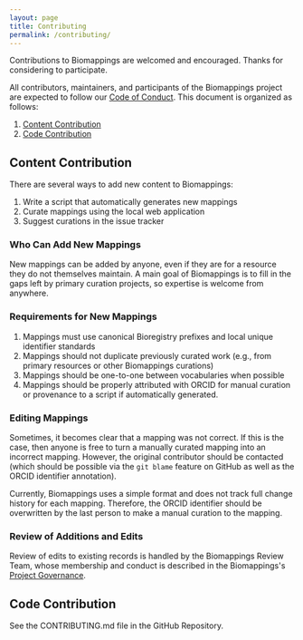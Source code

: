 ```yaml
---
layout: page
title: Contributing
permalink: /contributing/
---
```

Contributions to Biomappings are welcomed and encouraged. Thanks for
considering to participate.

All contributors, maintainers, and participants of the Biomappings project
are expected to follow our [Code of Conduct](CODE_OF_CONDUCT.md).
This document is organized as follows:

1. [Content Contribution](#content-contribution)
2. [Code Contribution](#code-contribution)

## Content Contribution

There are several ways to add new content to Biomappings:

1. Write a script that automatically generates new mappings
2. Curate mappings using the local web application
3. Suggest curations in the issue tracker

### Who Can Add New Mappings

New mappings can be added by anyone, even if they are for a resource they
do not themselves maintain. A main goal of Biomappings is to fill in the
gaps left by primary curation projects, so expertise is welcome from
anywhere.

### Requirements for New Mappings

1. Mappings must use canonical Bioregistry prefixes and local unique identifier
   standards
2. Mappings should not duplicate previously curated work (e.g., from primary resources or other Biomappings curations)
3. Mappings should be one-to-one between vocabularies when possible
4. Mappings should be properly attributed with ORCID for manual curation or provenance to a script if automatically
   generated.

### Editing Mappings

Sometimes, it becomes clear that a mapping was not correct. If this is the case,
then anyone is free to turn a manually curated mapping into an incorrect
mapping.
However, the original contributor should be contacted (which should be possible
via the `git blame` feature on GitHub as well as the ORCID identifier
annotation).

Currently, Biomappings uses a simple format and does not track full change
history for each mapping. Therefore, the ORCID identifier should be overwritten
by the last person to make a manual curation to the mapping.

### Review of Additions and Edits

Review of edits to existing records is handled by the Biomappings Review Team,
whose membership and conduct is described in the Biomappings's
[Project Governance](GOVERNANCE.md).

## Code Contribution

See the CONTRIBUTING.md file in the GitHub Repository.